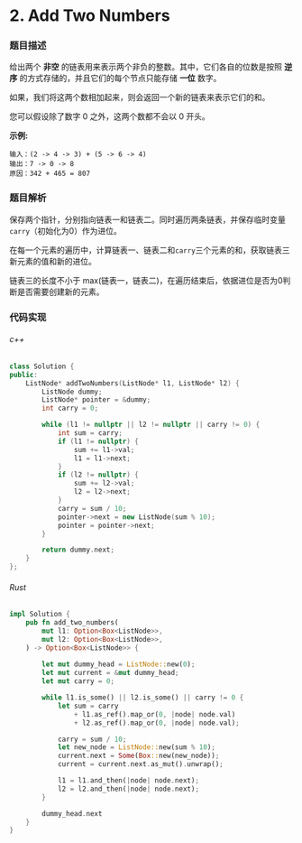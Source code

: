 # 2. Add Two Numbers

### 题目描述

给出两个 **非空** 的链表用来表示两个非负的整数。其中，它们各自的位数是按照 **逆序** 的方式存储的，并且它们的每个节点只能存储 **一位** 数字。

如果，我们将这两个数相加起来，则会返回一个新的链表来表示它们的和。

您可以假设除了数字 0 之外，这两个数都不会以 0 开头。

**示例:**

```
输入：(2 -> 4 -> 3) + (5 -> 6 -> 4)
输出：7 -> 0 -> 8
原因：342 + 465 = 807
```

### 题目解析

保存两个指针，分别指向链表一和链表二。同时遍历两条链表，并保存临时变量`carry`（初始化为0）作为进位。

在每一个元素的遍历中，计算链表一、链表二和`carry`三个元素的和，获取链表三新元素的值和新的进位。

链表三的长度不小于 max(链表一，链表二)，在遍历结束后，依据进位是否为0判断是否需要创建新的元素。

### 代码实现

###### c++

``` c++
class Solution {
public:
    ListNode* addTwoNumbers(ListNode* l1, ListNode* l2) {
        ListNode dummy; 
        ListNode* pointer = &dummy;
        int carry = 0;

        while (l1 != nullptr || l2 != nullptr || carry != 0) {
            int sum = carry;
            if (l1 != nullptr) {
                sum += l1->val;
                l1 = l1->next;
            }
            if (l2 != nullptr) {
                sum += l2->val;
                l2 = l2->next;
            }
            carry = sum / 10;
            pointer->next = new ListNode(sum % 10);
            pointer = pointer->next;
        }

        return dummy.next;
    }
};
```

###### Rust
``` rust
impl Solution {
    pub fn add_two_numbers(
        mut l1: Option<Box<ListNode>>,
        mut l2: Option<Box<ListNode>>,
    ) -> Option<Box<ListNode>> {
        
        let mut dummy_head = ListNode::new(0);
        let mut current = &mut dummy_head;
        let mut carry = 0;

        while l1.is_some() || l2.is_some() || carry != 0 {
            let sum = carry
                + l1.as_ref().map_or(0, |node| node.val)
                + l2.as_ref().map_or(0, |node| node.val);

            carry = sum / 10;
            let new_node = ListNode::new(sum % 10);
            current.next = Some(Box::new(new_node));
            current = current.next.as_mut().unwrap();

            l1 = l1.and_then(|node| node.next);
            l2 = l2.and_then(|node| node.next);
        }

        dummy_head.next
    }
}
```